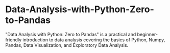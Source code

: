 # Data-Analysis-with-Python-Zero-to-Pandas
"Data Analysis with Python: Zero to Pandas" is a practical and beginner-friendly introduction to data analysis covering the basics of Python, Numpy, Pandas, Data Visualization, and Exploratory Data Analysis.
